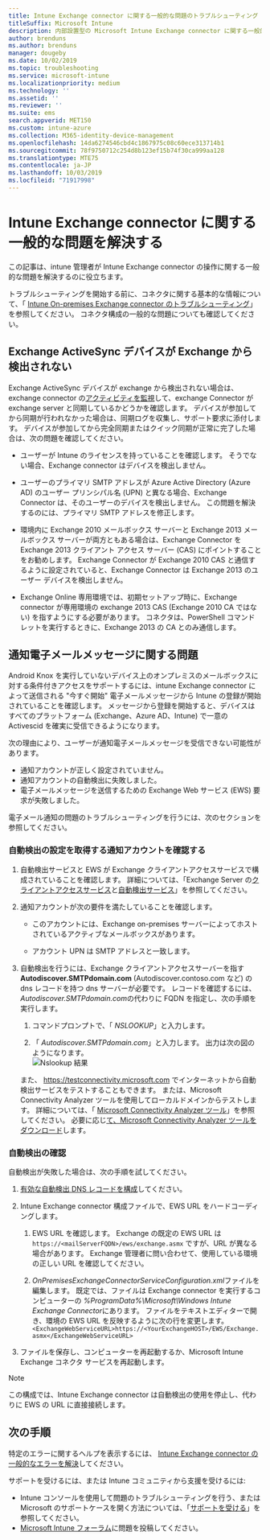 ```yaml
---
title: Intune Exchange connector に関する一般的な問題のトラブルシューティング
titleSuffix: Microsoft Intune
description: 内部設置型の Microsoft Intune Exchange connector に関する一般的な問題をトラブルシューティングして解決します。
author: brenduns
ms.author: brenduns
manager: dougeby
ms.date: 10/02/2019
ms.topic: troubleshooting
ms.service: microsoft-intune
ms.localizationpriority: medium
ms.technology: ''
ms.assetid: ''
ms.reviewer: ''
ms.suite: ems
search.appverid: MET150
ms.custom: intune-azure
ms.collection: M365-identity-device-management
ms.openlocfilehash: 14da6274546cbd4c1867975c08c60ece313714b1
ms.sourcegitcommit: 78f9750712c254d8b123ef15b74f30ca999aa128
ms.translationtype: MTE75
ms.contentlocale: ja-JP
ms.lasthandoff: 10/03/2019
ms.locfileid: "71917998"
---
```

# <a name="resolve-common-problems-with-the-intune-exchange-connector"></a>Intune Exchange connector に関する一般的な問題を解決する
 
この記事は、intune 管理者が Intune Exchange connector の操作に関する一般的な問題を解決するのに役立ちます。  

トラブルシューティングを開始する前に、コネクタに関する基本的な情報について、「 [Intune On-premises Exchange connector のトラブルシューティング](troubleshoot-exchange-connector.md)」を参照してください。 コネクタ構成の一般的な問題についても確認してください。 

## <a name="an-exchange-activesync-device-isnt-discovered-from-exchange"></a>Exchange ActiveSync デバイスが Exchange から検出されない

Exchange ActiveSync デバイスが exchange から検出されない場合は、exchange connector の[アクティビティを監視](exchange-connector-install.md#on-premises-intune-exchange-connector-high-availability-support)して、exchange Connector が exchange server と同期しているかどうかを確認します。 デバイスが参加してから同期が行われなかった場合は、同期ログを収集し、サポート要求に添付します。 デバイスが参加してから完全同期またはクイック同期が正常に完了した場合は、次の問題を確認してください。 

- ユーザーが Intune のライセンスを持っていることを確認します。 そうでない場合、Exchange connector はデバイスを検出しません。  

- ユーザーのプライマリ SMTP アドレスが Azure Active Directory (Azure AD) のユーザー プリンシパル名 (UPN) と異なる場合、Exchange Connector は、そのユーザーのデバイスを検出しません。 この問題を解決するのには、プライマリ SMTP アドレスを修正します。  

- 環境内に Exchange 2010 メールボックス サーバーと Exchange 2013 メールボックス サーバーが両方ともある場合は、Exchange Connector を Exchange 2013 クライアント アクセス サーバー (CAS) にポイントすることをお勧めします。 Exchange Connector が Exchange 2010 CAS と通信するように設定されていると、Exchange Connector は Exchange 2013 のユーザー デバイスを検出しません。  

- Exchange Online 専用環境では、初期セットアップ時に、Exchange connector が専用環境の exchange 2013 CAS (Exchange 2010 CA ではない) を指すようにする必要があります。 コネクタは、PowerShell コマンドレットを実行するときに、Exchange 2013 の CA とのみ通信します。  


## <a name="problems-with-the-notification-email-message"></a>通知電子メールメッセージに関する問題  

Android Knox を実行していないデバイス上のオンプレミスのメールボックスに対する条件付きアクセスをサポートするには、intune Exchange connector によって送信される "今すぐ開始" 電子メールメッセージから Intune の登録が開始されていることを確認します。 メッセージから登録を開始すると、デバイスはすべてのプラットフォーム (Exchange、Azure AD、Intune) で一意の Activescid を確実に受信できるようになります。  

次の理由により、ユーザーが通知電子メールメッセージを受信できない可能性があります。  

- 通知アカウントが正しく設定されていません。
- 通知アカウントの自動検出に失敗しました。
- 電子メールメッセージを送信するための Exchange Web サービス (EWS) 要求が失敗しました。

電子メール通知の問題のトラブルシューティングを行うには、次のセクションを参照してください。

### <a name="check-the-notification-account-that-retrieves-autodiscover-settings"></a>自動検出の設定を取得する通知アカウントを確認する
1. 自動検出サービスと EWS が Exchange クライアントアクセスサービスで構成されていることを確認します。 詳細については、「Exchange Server の[クライアントアクセスサービス](https://docs.microsoft.com/Exchange/architecture/client-access/client-access)と[自動検出サービス](https://docs.microsoft.com/Exchange/architecture/client-access/autodiscover?view=exchserver-2019)」を参照してください。


2. 通知アカウントが次の要件を満たしていることを確認します。

   - このアカウントには、Exchange on-premises サーバーによってホストされているアクティブなメールボックスがあります。  

   - アカウント UPN は SMTP アドレスと一致します。

3. 自動検出を行うには、Exchange クライアントアクセスサーバーを指す**Autodiscover.SMTPdomain.com** (Autodiscover.contoso.com など) の dns レコードを持つ dns サーバーが必要です。 レコードを確認するには、 *Autodiscover.SMTPdomain.com*の代わりに FQDN を指定し、次の手順を実行します。

   1. コマンドプロンプトで、「 *NSLOOKUP*」と入力します。  

   2. 「 *Autodiscover.SMTPdomain.com*」と入力します。 出力は次の図のようになります。  
      ![Nslookup 結果](./media/troubleshoot-exchange-connector-common-problems/nslookup-results.png
)

   また、 https://testconnectivity.microsoft.com でインターネットから自動検出サービスをテストすることもできます。 または、Microsoft Connectivity Analyzer ツールを使用してローカルドメインからテストします。 詳細については、「 [Microsoft Connectivity Analyzer ツール](https://docs.microsoft.com/en-us/previous-versions/office/exchange-remote-connectivity/jj851141(v=exchg.80))」を参照してください。 必要に応じ[て、Microsoft Connectivity Analyzer ツールをダウンロード](http://go.microsoft.com/fwlink/?LinkID=313782)します。


### <a name="check-autodiscovery"></a>自動検出の確認  

自動検出が失敗した場合は、次の手順を試してください。
1. [有効な自動検出 DNS レコードを構成](https://docs.microsoft.com/previous-versions/exchange-server/exchange-150/mt473798(v=exchg.150))してください。 

2. Intune Exchange connector 構成ファイルで、EWS URL をハードコーディングします。

   1. EWS URL を確認します。 Exchange の既定の EWS URL は `https://<mailServerFQDN>/ews/exchange.asmx` ですが、URL が異なる場合があります。 Exchange 管理者に問い合わせて、使用している環境の正しい URL を確認してください。

   2. *OnPremisesExchangeConnectorServiceConfiguration.xml*ファイルを編集します。 既定では、ファイルは Exchange connector を実行するコンピューターの *%ProgramData%\Microsoft\Windows Intune Exchange Connector*にあります。 ファイルをテキストエディターで開き、環境の EWS URL を反映するように次の行を変更します。 `<ExchangeWebServiceURL>https://<YourExchangeHOST>/EWS/Exchange.asmx</ExchangeWebServiceURL>`
    

3. ファイルを保存し、コンピューターを再起動するか、Microsoft Intune Exchange コネクタ サービスを再起動します。

>[!NOTE]
> この構成では、Intune Exchange connector は自動検出の使用を停止し、代わりに EWS の URL に直接接続します。

## <a name="next-steps"></a>次の手順  

特定のエラーに関するヘルプを表示するには、 [Intune Exchange connector の一般的なエラーを解決](troubleshoot-exchange-connector-common-errors.md)してください。

サポートを受けるには、または Intune コミュニティから支援を受けるには:
- Intune コンソールを使用して問題のトラブルシューティングを行う、または Microsoft のサポートケースを開く方法については、「[サポートを受ける](../fundamentals/get-support.md)」を参照してください。 
- [Microsoft Intune フォーラム](https://social.technet.microsoft.com/Forums/en-US/home?forum=microsoftintuneprod)に問題を投稿してください。  
